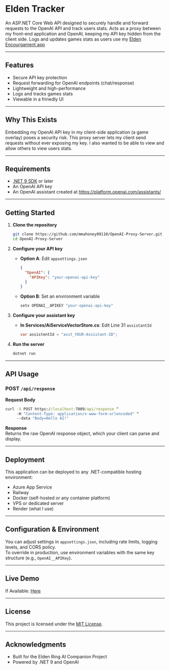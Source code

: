 # Elden Tracker

An ASP.NET Core Web API designed to securely handle and forward requests to the OpenAI API and track users stats. Acts as a proxy between my front-end application and OpenAI, keeping my API key hidden from the client side. Logs and updates games stats as users use my [Elden Encourgament app](https://github.com/mmahoney09110/EldenRingEncouragement)

---

## Features

- Secure API key protection  
- Request forwarding for OpenAI endpoints (chat/response)  
- Lightweight and high-performance  
- Logs and tracks games stats
- Viewable in a frinedly UI

---

## Why This Exists

Embedding my OpenAI API key in my client-side application (a game overlay) poses a security risk. This proxy server lets my client send requests without ever exposing my key. I also wanted to be able to view and allow others to view users stats.

---

## Requirements

- [.NET 9 SDK](https://dotnet.microsoft.com/download) or later  
- An OpenAI API key  
- An OpenAI assistant created at https://platform.openai.com/assistants/

---

## Getting Started

1. **Clone the repository**  
   ```bash
   git clone https://github.com/mmahoney09110/OpenAI-Proxy-Server.git
   cd OpenAI-Proxy-Server
   ```

2. **Configure your API key**  
   - **Option A**: Edit `appsettings.json`  
     ```json
     {
       "OpenAI": {
         "APIKey": "your-openai-api-key"
       }
     }
     ```  
   - **Option B**: Set an environment variable  
     ```bash
     setx OPENAI__APIKEY "your-openai-api-key"
     ```
3. **Configure your assistant key**  
   - **In Services/AiServiceVectorStore.cs**: Edit Line 31 `assistantId`  
     ```C#
     var assistentId = "asst_YOUR-Assistant-ID";
     ```  

3. **Run the server**  
   ```bash
   dotnet run
   ```

---

## API Usage

### POST `/api/response`

**Request Body**
```cmd
curl -X POST https://localhost:7009/api/response ^
     -H "Content-Type: application/x-www-form-urlencoded" ^
     --data "Body=Hello AI!"
```

**Response**  
Returns the raw OpenAI response object, which your client can parse and display.

---

## Deployment

This application can be deployed to any .NET-compatible hosting environment:

- Azure App Service  
- Railway  
- Docker (self-hosted or any container platform)  
- VPS or dedicated server
- Render (what I use)

---

## Configuration & Environment

You can adjust settings in `appsettings.json`, including rate limits, logging levels, and CORS policy.  
To override in production, use environment variables with the same key structure (e.g., `OpenAI__APIKey`).

---

## Live Demo

If Available: [Here](https://openai-proxy-server-vo9f.onrender.com)

---

## License

This project is licensed under the [MIT License](LICENSE).

---

## Acknowledgments

- Built for the Elden Ring AI Companion Project  
- Powered by .NET 9 and OpenAI  

